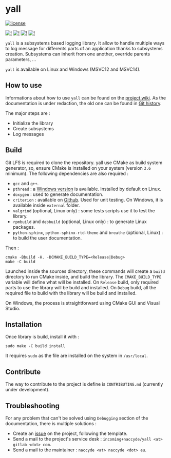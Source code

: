 # yall

[![license](https://img.shields.io/badge/license-MIT-blue.svg)](https://raw.githubusercontent.com/Naccyde/yall/develop/LICENSE)

[![!][1b]][1l] [![!][2b]][2l] [![!][3b]][3l] [![!][4b]][4l]

`yall` is a subsystems based logging library. It allow to handle multiple ways to log message for differents parts of an application thanks to subsystems creation. Subsystems can inherit from one another, override parents parameters, ...

`yall` is available on Linux and Windows (MSVC12 and MSVC14).


## How to use

Informations about how to use `yall` can be found on the [project wiki](https://naccyde.gitlab.io/yall/). As the documentation is under redaction, the old one can be found in [Git history](https://gitlab.com/naccyde/yall/blob/755569d405948297665aeaad41d4bb9f7856ad35/README.md).

The major steps are :
  * Initialize the library
  * Create subsystems
  * Log messages


## Build

Git LFS is required to clone the repository. yall use CMake as build system generator, so, ensure CMake is installed on your system (version `3.6` minimum). The following dependencies are also required :

* `gcc` and `g++`.
* `pthread` : a [Windows version](https://sourceforge.net/projects/pthreads4w/) is available. Installed by default on Linux.
* `doxygen` : used to generate documentation.
* `criterion` : available on [Github](https://github.com/Snaipe/Criterion). Used for unit testing. On Windows, it is available inside `external` folder.
* `valgrind` (optional, Linux only) : some tests scripts use it to test the library.
* `rpmbuild` and `debbuild` (optional, Linux only) : to generate Linux packages.
* `python-sphinx`, `python-sphinx-rtd-theme` and `breathe` (optional, Linux) : to build the user documentation.

Then :

    cmake -Bbuild -H. -DCMAKE_BUILD_TYPE=<Release|Debug>
    make -C build

Launched inside the sources directory, these commands will create a `build` directory to run CMake inside, and build the library. The `CMAKE_BUILD_TYPE` variable will define what will be installed. On `Release` build, only required parts to use the library will be build and installed. On `Debug` build, all the required file to build with the library will be build and installed.

On Windows, the process is straightforward using CMake GUI and Visual Studio.


## Installation

Once library is build, install it with :

    sudo make -C build install

It requires `sudo` as the file are installed on the system in `/usr/local`.


## Contribute

The way to contribute to the project is define is `CONTRIBUTING.md` (currently under development).


## Troubleshooting

For any problem that can't be solved using `Debugging` section of the documentation, there is multiple solutions :

* Create an [issue](https://gitlab.com/naccyde/yall/issues) on the project, following the template.
* Send a mail to the project's service desk : `incoming+naccyde/yall <at> gitlab <dot> com`.
* Send a mail to the maintainer : `naccyde <at> naccyde <dot> eu`.


[1b]: https://gitlab.com/naccyde/yall/badges/master/pipeline.svg
[1l]: https://gitlab.com/naccyde/yall/commits/master
[2b]: https://sonarcloud.io/api/badges/gate?key=yall
[2l]: https://sonarcloud.io/dashboard?id=yall
[3b]: https://sonarcloud.io/api/badges/measure?key=yall&metric=coverage
[3l]: https://sonarcloud.io/dashboard?id=yall
[4b]: https://sonarcloud.io/api/badges/measure?key=yall&metric=sqale_debt_ratio
[4l]: https://sonarcloud.io/dashboard?id=yall

